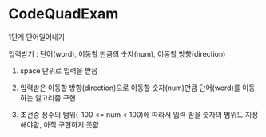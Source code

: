 # CodeQuadExam
1단계 단어밀어내기

입력받기 : 단어(word), 이동할 만큼의 숫자(num), 이동할 방향(direction)

1. space 단위로 입력을 받음

2. 입력받은 이동할 방향(direction)으로 이동할 숫자(num)만큼 단어(word)를 이동하는 알고리즘 구현 

3. 조건중 정수의 범위(-100 <= num < 100)에 따라서 입력 받을 숫자의 범위도 지정해야함, 아직 구현하지 못함
